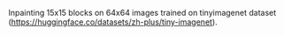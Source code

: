 Inpainting 15x15 blocks on 64x64 images trained on tinyimagenet dataset (https://huggingface.co/datasets/zh-plus/tiny-imagenet).
